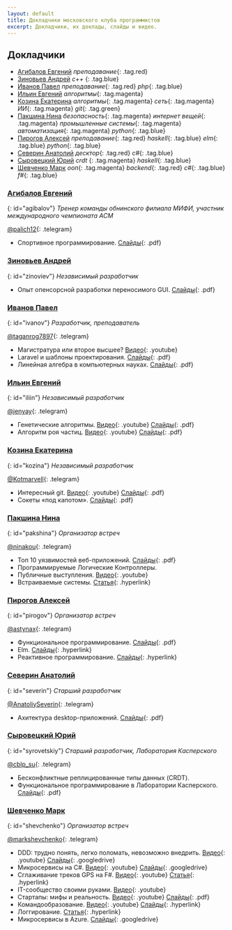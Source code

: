 ```yaml
---
layout: default
title: Докладчики московского клуба программистов
excerpt: Докладчики, их доклады, слайды и видео.
---
```


## Докладчики
* [Агибалов Евгений](#agibalov) *преподавание*{: .tag.red}
* [Зиновьев Андрей](#zinoviev) *c++* {: .tag.blue}
* [Иванов Павел](#ivanov) *преподавание*{: .tag.red} *php*{: .tag.blue}
* [Ильин Евгений](#iliin) *алгоритмы*{: .tag.magenta}
* [Козина Екатерина](#kozina) *алгоритмы*{: .tag.magenta} *сеть*{: .tag.magenta} *ИИ*{: .tag.magenta} *git*{: .tag.green}
* [Пакшина Нина](#pakshina) *безопасность*{: .tag.magenta} *интернет вещей*{: .tag.magenta} *промышленные системы*{: .tag.magenta} *автоматизация*{: .tag.magenta} *python*{: .tag.blue}
* [Пирогов Алексей](#pirogov) *преподавание*{: .tag.red} *haskell*{: .tag.blue} *elm*{: .tag.blue} *python*{: .tag.blue}
* [Северин Анатолий](#severin) *десктор*{: .tag.red} *c#*{: .tag.blue}
* [Сыровецкий Юрий](#syrovetskiy) *crdt* {: .tag.magenta} *haskell*{: .tag.blue}
* [Шевченко Марк](#shevchenko) *ооп*{: .tag.magenta} *backend*{: .tag.red} *c#*{: .tag.blue} *f#*{: .tag.blue}


### [Агибалов Евгений](#agibalov)
{: id="agibalov"}
*Тренер команды обнинского филиала МИФИ, участник международного чемпионата ACM*

[@palich12](tg://resolve?domain=palich12){: .telegram}

* Спортивное программирование. [Слайды](http://prog.msk.ru/downloads/acm.pdf){: .pdf}


### [Зиновьев Андрей](#zinoviev)
{: id="zinoviev"}
*Независимый разработчик*

* Опыт опенсорсной разработки переносимого GUI. [Слайды](http://prog.msk.ru/downloads/compy.pdf){: .pdf}


### [Иванов Павел](#ivanov)
{: id="ivanov"}
*Разработчик, преподаватель*

[@taganrog7897](tg://resolve?domain=taganrog7897){: .telegram}

* Магистратура или второе высшее? [Видео](https://youtu.be/_9ANSi31ZHc){: .youtube}
* Laravel и шаблоны проектирования. [Слайды](http://prog.msk.ru/downloads/laravel-php-patterns.pdf){: .pdf}
* Линейная алгебра в компьютерных науках. [Слайды](http://prog.msk.ru/downloads/la-in-cs.pdf){: .pdf}


### [Ильин Евгений](#ivanov)
{: id="iliin"}
*Независимый разработчик*

[@jenyay](tg://resolve?domain=jenyay){: .telegram}

* Генетические алгоритмы. [Видео](https://youtu.be/89Wk0kNnbJQ){: .youtube} [Слайды](http://prog.msk.ru/downloads/genetic-algorithms.pdf){: .pdf}
* Алгоритм роя частиц. [Видео](https://youtembed/57YBBIwnkQU"){: .youtube} [Слайды](http://prog.msk.ru/downloads/particle-swarm.pdf){: .pdf}


### [Козина Екатерина](#kozina)
{: id="kozina"}
*Независимый разработчик*

[@Kotmarvell](tg://resolve?domain=Kotmarvell){: .telegram}

* Интересный git. [Видео](https://youtu.be/GrPkMhZ_C9w){: .youtube} [Слайды](http://prog.msk.ru/downloads/advanced-git.pdf){: .pdf}
* Сокеты «под капотом». [Слайды](http://prog.msk.ru/downloads/sockets-under-bonnet.pdf){: .pdf}


### [Пакшина Нина](#pakshina)
{: id="pakshina"}
*Организатор встреч*

[@ninakou](tg://resolve?domain=ninakou){: .telegram}

* Топ 10 уязвимостей веб-приложений. [Слайды](http://prog.msk.ru/downloads/owasp.pdf){: .pdf} 
* Программируемые Логические Контроллеры.
* Публичные выступления. [Видео](https://youtu.be/IEcxTJ_gja8){: .youtube}
* Встраиваемые системы. [Статья](https://habr.com/post/358340/){: .hyperlink}


### [Пирогов Алексей](#pirogov)
{: id="pirogov"}
*Организатор встреч*

[@astynax](tg://resolve?domain=astynax){: .telegram}

* Функциональное программирование. [Слайды](https://box.kaspersky.com/d/40f9231d6dfe4f789d31/files/?p=/%D0%90%D0%BB%D0%B5%D0%BA%D1%81%D0%B5%D0%B9%20%D0%9F%D0%B8%D1%80%D0%BE%D0%B3%D0%BE%D0%B2%20-%20%D0%A4%D1%83%D0%BD%D0%BA%D1%86%D0%B8%D0%BE%D0%BD%D0%B0%D0%BB%D1%8C%D0%BD%D0%BE%D0%B5_%D0%BF%D1%80%D0%BE%D0%B3%D1%80%D0%B0%D0%BC%D0%BC%D0%B8%D1%80%D0%BE%D0%B2%D0%B0%D0%BD%D0%B8%D0%B5.pdf){: .pdf}
* Elm. [Слайды](https://astynax.github.io/slides/elm-wtf.html){: .hyperlink}
* Реактивное программирование. [Слайды](https://astynax.github.io/slides/reactive){: .hyperlink}


### [Северин Анатолий](#severin)
{: id="severin"}
*Старший разработчик*

[@AnatoliySeverin](tg://resolve?domain=AnatoliySeverin){: .telegram}

* Ахитектура desktop-приложений. [Слайды](http://prog.msk.ru/downloads/ui-1.pdf){: .pdf}


### [Сыровецкий Юрий](#syrovetskiy)
{: id="syrovetskiy"}
*Старший разработчик, Лаборатория Касперского*

[@cblp_su](tg://resolve?domain=cblp_su){: .telegram}

* Бесконфликтные реплицированные типы данных (CRDT).
* Функциональное программирование в Лаборатории Касперского. [Слайды](https://box.kaspersky.com/d/40f9231d6dfe4f789d31/files/?p=/%D0%AE%D1%80%D0%B8%D0%B9%20%D0%A1%D1%8B%D1%80%D0%BE%D0%B2%D0%B5%D1%86%D0%BA%D0%B8%D0%B9%20-%20FP_in_KL.pdf){: .pdf}


### [Шевченко Марк](#shevchenko)
{: id="shevchenko"}
*Организатор встреч*

[@markshevchenko](tg://resolve?domain=markshevchenko){: .telegram}

* DDD: трудно понять, легко поломать, невозможно внедрить. [Видео](https://youtu.be/WwRXloRVh74){: .youtube} [Слайды](https://docs.google.com/presentation/d/1pwVS3CHFA7V5AqSmOrZACf9gKHFkdXtGH6ZH70V516k/){: .googledrive}
* Микросервисы на C#. [Видео](https://youtu.be/HHQbRDX7g8k){: .youtube} [Слайды](https://docs.google.com/presentation/d/1fNFMNp4IjvzSWIBPAqTw_8bqRTibzNFuT7w9cv5OBM8/){: .googledrive}
* Сглаживание треков GPS на F#. [Видео](https://youtu.be/BDVCNNs02b8){: .youtube} [Статья](http://markshevchenko.pro/articles/fsharp-gps-tracks-filtration/){: .hyperlink} 
* IT-сообщество своими руками. [Видео](https://youtu.be/igV9dcVuwqo){: .youtube}
* Стартапы: мифы и реальность. [Видео](https://youtu.be/syNNWFJvsz8){: .youtube} [Слайды](http://markshevchenko.pro/download/startups-myths-and-reality.pdf){: .pdf}
* Командообразование. [Видео](https://youtu.be/1WcjGH1uERw){: .youtube} [Слайды](http://markshevchenko.pro/presentations/team-building/){: .hyperlink}
* Логгирование. [Статья](http://markshevchenko.pro/2017/09/28/logging/){: .hyperlink}
* Микросервисы в Azure. [Слайды](https://docs.google.com/document/d/1SEoK-1oiEI4wмNmw3uWBMUxSjMh6VxnQ7v-zfngbRCi8/){: .googledrive}
